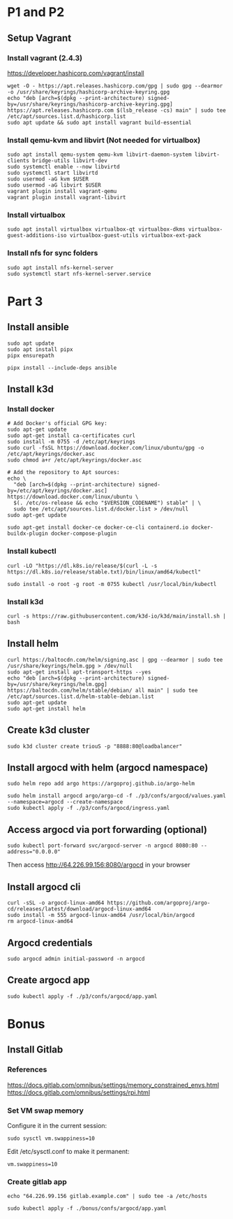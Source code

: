 # P1 and  P2
## Setup Vagrant
### Install vagrant (2.4.3)

https://developer.hashicorp.com/vagrant/install
```shell
wget -O - https://apt.releases.hashicorp.com/gpg | sudo gpg --dearmor -o /usr/share/keyrings/hashicorp-archive-keyring.gpg
echo "deb [arch=$(dpkg --print-architecture) signed-by=/usr/share/keyrings/hashicorp-archive-keyring.gpg] https://apt.releases.hashicorp.com $(lsb_release -cs) main" | sudo tee /etc/apt/sources.list.d/hashicorp.list
sudo apt update && sudo apt install vagrant build-essential
```

### Install qemu-kvm and libvirt (Not needed for virtualbox)

```shell
sudo apt install qemu-system qemu-kvm libvirt-daemon-system libvirt-clients bridge-utils libvirt-dev
sudo systemctl enable --now libvirtd
sudo systemctl start libvirtd
sudo usermod -aG kvm $USER
sudo usermod -aG libvirt $USER
vagrant plugin install vagrant-qemu
vagrant plugin install vagrant-libvirt
```

### Install virtualbox

```shell
sudo apt install virtualbox virtualbox-qt virtualbox-dkms virtualbox-guest-additions-iso virtualbox-guest-utils virtualbox-ext-pack
```

### Install nfs for sync folders

```shell
sudo apt install nfs-kernel-server
sudo systemctl start nfs-kernel-server.service
```

# Part 3

## Install ansible
    
```shell
sudo apt update
sudo apt install pipx
pipx ensurepath

pipx install --include-deps ansible
```

## Install k3d

### Install docker
```shell
# Add Docker's official GPG key:
sudo apt-get update
sudo apt-get install ca-certificates curl
sudo install -m 0755 -d /etc/apt/keyrings
sudo curl -fsSL https://download.docker.com/linux/ubuntu/gpg -o /etc/apt/keyrings/docker.asc
sudo chmod a+r /etc/apt/keyrings/docker.asc

# Add the repository to Apt sources:
echo \
  "deb [arch=$(dpkg --print-architecture) signed-by=/etc/apt/keyrings/docker.asc] https://download.docker.com/linux/ubuntu \
  $(. /etc/os-release && echo "$VERSION_CODENAME") stable" | \
  sudo tee /etc/apt/sources.list.d/docker.list > /dev/null
sudo apt-get update

sudo apt-get install docker-ce docker-ce-cli containerd.io docker-buildx-plugin docker-compose-plugin
```

### Install kubectl

```shell
curl -LO "https://dl.k8s.io/release/$(curl -L -s https://dl.k8s.io/release/stable.txt)/bin/linux/amd64/kubectl"

sudo install -o root -g root -m 0755 kubectl /usr/local/bin/kubectl
```

### Install k3d
```shell
curl -s https://raw.githubusercontent.com/k3d-io/k3d/main/install.sh | bash
```

## Install helm
```shell
curl https://baltocdn.com/helm/signing.asc | gpg --dearmor | sudo tee /usr/share/keyrings/helm.gpg > /dev/null
sudo apt-get install apt-transport-https --yes
echo "deb [arch=$(dpkg --print-architecture) signed-by=/usr/share/keyrings/helm.gpg] https://baltocdn.com/helm/stable/debian/ all main" | sudo tee /etc/apt/sources.list.d/helm-stable-debian.list
sudo apt-get update
sudo apt-get install helm
```

## Create k3d cluster
```shell
sudo k3d cluster create triouS -p "8888:80@loadbalancer"
```

## Install argocd with helm (argocd namespace)

```shell
sudo helm repo add argo https://argoproj.github.io/argo-helm

sudo helm install argocd argo/argo-cd -f ./p3/confs/argocd/values.yaml --namespace=argocd --create-namespace
sudo kubectl apply -f ./p3/confs/argocd/ingress.yaml
```

## Access argocd via port forwarding (optional)
    
```shell
sudo kubectl port-forward svc/argocd-server -n argocd 8080:80 --address="0.0.0.0"
```
Then access http://64.226.99.156:8080/argocd in your browser

## Install argocd cli
```shell
curl -sSL -o argocd-linux-amd64 https://github.com/argoproj/argo-cd/releases/latest/download/argocd-linux-amd64
sudo install -m 555 argocd-linux-amd64 /usr/local/bin/argocd
rm argocd-linux-amd64
```

## Argocd credentials

```shell
sudo argocd admin initial-password -n argocd
```

## Create argocd app

```shell
sudo kubectl apply -f ./p3/confs/argocd/app.yaml
``` 

# Bonus

## Install Gitlab

### References

https://docs.gitlab.com/omnibus/settings/memory_constrained_envs.html
https://docs.gitlab.com/omnibus/settings/rpi.html

### Set VM swap memory

Configure it in the current session:
```shell
sudo sysctl vm.swappiness=10
```

Edit /etc/sysctl.conf to make it permanent:
```
vm.swappiness=10
``` 

### Create gitlab app

```shell
echo "64.226.99.156 gitlab.example.com" | sudo tee -a /etc/hosts
```

```shell
sudo kubectl apply -f ./bonus/confs/argocd/app.yaml
```
